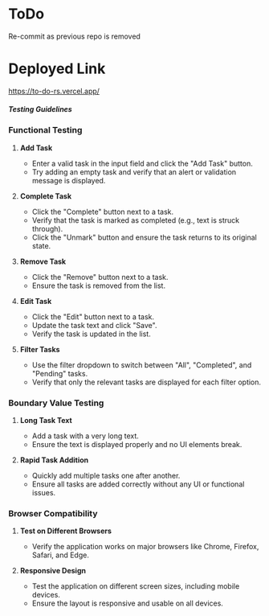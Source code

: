 # ToDo

Re-commit as previous repo is removed

# Deployed Link

https://to-do-rs.vercel.app/


#### ***Testing Guidelines***


### Functional Testing

1. **Add Task**
   - Enter a valid task in the input field and click the "Add Task" button.
   - Try adding an empty task and verify that an alert or validation message is displayed.

2. **Complete Task**
   - Click the "Complete" button next to a task.
   - Verify that the task is marked as completed (e.g., text is struck through).
   - Click the "Unmark" button and ensure the task returns to its original state.

3. **Remove Task**
   - Click the "Remove" button next to a task.
   - Ensure the task is removed from the list.

4. **Edit Task**
   - Click the "Edit" button next to a task.
   - Update the task text and click "Save".
   - Verify the task is updated in the list.

5. **Filter Tasks**
   - Use the filter dropdown to switch between "All", "Completed", and "Pending" tasks.
   - Verify that only the relevant tasks are displayed for each filter option.


### Boundary Value Testing

1. **Long Task Text**
   - Add a task with a very long text.
   - Ensure the text is displayed properly and no UI elements break.

2. **Rapid Task Addition**
   - Quickly add multiple tasks one after another.
   - Ensure all tasks are added correctly without any UI or functional issues.

### Browser Compatibility

1. **Test on Different Browsers**
   - Verify the application works on major browsers like Chrome, Firefox, Safari, and Edge.

2. **Responsive Design**
   - Test the application on different screen sizes, including mobile devices.
   - Ensure the layout is responsive and usable on all devices.


